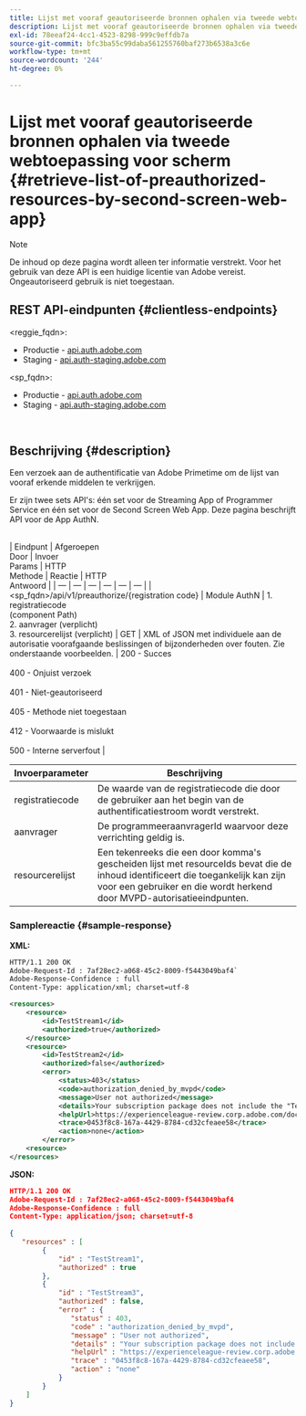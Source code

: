 ```yaml
---
title: Lijst met vooraf geautoriseerde bronnen ophalen via tweede webtoepassing voor scherm
description: Lijst met vooraf geautoriseerde bronnen ophalen via tweede webtoepassing voor scherm
exl-id: 78eeaf24-4cc1-4523-8298-999c9effdb7a
source-git-commit: bfc3ba55c99daba561255760baf273b6538a3c6e
workflow-type: tm+mt
source-wordcount: '244'
ht-degree: 0%

---
```


# Lijst met vooraf geautoriseerde bronnen ophalen via tweede webtoepassing voor scherm {#retrieve-list-of-preauthorized-resources-by-second-screen-web-app}

>[!NOTE]
>
>De inhoud op deze pagina wordt alleen ter informatie verstrekt. Voor het gebruik van deze API is een huidige licentie van Adobe vereist. Ongeautoriseerd gebruik is niet toegestaan.

## REST API-eindpunten {#clientless-endpoints}

&lt;reggie_fqdn>:

* Productie - [api.auth.adobe.com](http://api.auth.adobe.com/)
* Staging - [api.auth-staging.adobe.com](http://api.auth-staging.adobe.com/)

&lt;sp_fqdn>:

* Productie - [api.auth.adobe.com](http://api.auth.adobe.com/)
* Staging - [api.auth-staging.adobe.com](http://api.auth-staging.adobe.com/)

</br>

## Beschrijving {#description}

Een verzoek aan de authentificatie van Adobe Primetime om de lijst van vooraf erkende middelen te verkrijgen.

Er zijn twee sets API&#39;s: één set voor de Streaming App of Programmer Service en één set voor de Second Screen Web App. Deze pagina beschrijft API voor de App AuthN.

 \
| Eindpunt | Afgeroepen  </br>Door | Invoer   </br>Params | HTTP  </br>Methode | Reactie | HTTP  </br>Antwoord | | — | — | — | — | — | — | | &lt;sp_fqdn>/api/v1/preauthorize/{registration code} | Module AuthN | 1.  registratiecode  </br>    (component Path)</br>2.  aanvrager (verplicht)</br>3.  resourcerelijst (verplicht) | GET | XML of JSON met individuele aan de autorisatie voorafgaande beslissingen of bijzonderheden over fouten. Zie onderstaande voorbeelden. | 200 - Succes</br></br>400 - Onjuist verzoek</br></br>401 - Niet-geautoriseerd</br></br>405 - Methode niet toegestaan  </br></br>412 - Voorwaarde is mislukt</br></br>500 - Interne serverfout |



| Invoerparameter | Beschrijving |
| ----------------- | ------------------------------------------------------------------------------------------------------------------------------------------------------------------------------ |
| registratiecode | De waarde van de registratiecode die door de gebruiker aan het begin van de authentificatiestroom wordt verstrekt. |
| aanvrager | De programmeeraanvragerId waarvoor deze verrichting geldig is. |
| resourcerelijst | Een tekenreeks die een door komma&#39;s gescheiden lijst met resourceIds bevat die de inhoud identificeert die toegankelijk kan zijn voor een gebruiker en die wordt herkend door MVPD-autorisatieeindpunten. |


### Samplereactie {#sample-response}

**XML:**

```XML
HTTP/1.1 200 OK
Adobe-Request-Id : 7af28ec2-a068-45c2-8009-f5443049baf4`
Adobe-Response-Confidence : full
Content-Type: application/xml; charset=utf-8

<resources>
    <resource>
        <id>TestStream1</id>
        <authorized>true</authorized>
    </resource>
    <resource>
        <id>TestStream2</id>
        <authorized>false</authorized>  
        <error>
            <status>403</status>
            <code>authorization_denied_by_mvpd</code>
            <message>User not authorized</message>
            <details>Your subscription package does not include the "TestStream3" channel.</details>
            <helpUrl>https://experienceleague-review.corp.adobe.com/docs/primetime/authentication/auth-features/error-reportn/enhanced-error-codes.html#error-codes</helpUrl>
            <trace>0453f8c8-167a-4429-8784-cd32cfeaee58</trace>
            <action>none</action>
        </error>
    <resource>
</resources>
```

**JSON:**

```JSON
HTTP/1.1 200 OK
Adobe-Request-Id : 7af28ec2-a068-45c2-8009-f5443049baf4
Adobe-Response-Confidence : full
Content-Type: application/json; charset=utf-8
 
{
   "resources" : [
        {
            "id" : "TestStream1",
            "authorized" : true
        },
        {
            "id" : "TestStream3",
            "authorized" : false,
            "error" : {
               "status" : 403,
               "code" : "authorization_denied_by_mvpd",
               "message" : "User not authorized",
               "details" : "Your subscription package does not include the "TestStream3" channel.",
               "helpUrl" : "https://experienceleague-review.corp.adobe.com/docs/primetime/authentication/auth-features/error-reportn/enhanced-error-codes.html#error-codes",
               "trace" : "0453f8c8-167a-4429-8784-cd32cfeaee58",
               "action" : "none"
            }
        } 
    ]
}
```

